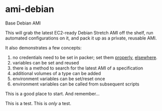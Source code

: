 # ami-debian
Base Debian AMI

This will grab the latest EC2-ready Debian Stretch AMI off the shelf, run automated configurations on it, and pack it up as a private, reusable AMI.

It also demonstrates a few concepts:

1. no credentials need to be set in packer; set them [properly], [elsewhere]. 
2. variables can be set and reused
3. there is a method to search for the latest AMI of a specification
4. additional volumes of a type can be added
5. environment variables can be set/reset once
6. environment variables can be called from subsequent scripts

This is a good place to start. And remember...


This is a test. This is _only_ a test.

[elsewhere]:https://github.com/todd-dsm/mac-ops/wiki/Install-awscli
[properly]:https://docs.aws.amazon.com/sdk-for-java/v1/developer-guide/setup-credentials.html